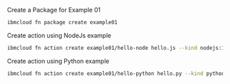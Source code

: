 Create a Package for Example 01

```bash
ibmcloud fn package create example01
```


Create action using NodeJs example

```bash
ibmcloud fn action create example01/hello-node hello.js --kind nodejs:10
```


Create action using Python example

```bash
ibmcloud fn action create example01/hello-python hello.py --kind python:3.7
```
